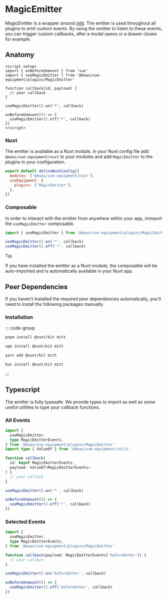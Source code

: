 # MagicEmitter

MagicEmitter is a wrapper around [mitt](https://github.com/developit/mitt). The emitter is used throughout all plugins to emit custom events. By using the emitter to listen to these events, you can trigger custom callbacks, after a modal opens or a drawer closes for example.

<!--@include: @/apps/docs/src/content/snippets/overview.md-->

## Anatomy

```vue
<script setup>
import { onBeforeUnmount } from 'vue'
import { useMagicEmitter } from '@maas/vue-equipment/plugins/MagicEmitter'

function callback(id, payload) {
  // your callback
}

useMagicEmitter().on('*', callback)

onBeforeUnmount(() => {
  useMagicEmitter().off('*', callback)
})
</script>
```

<!--@include: @/apps/docs/src/content/snippets/installation.md-->

### Nuxt

The emitter is available as a Nuxt module. In your Nuxt config file add `@maas/vue-equipment/nuxt` to your modules and add `MagicEmitter` to the plugins in your configuration.

```js
export default defineNuxtConfig({
  modules: ['@maas/vue-equipment/nuxt'],
  vueEquipment: {
    plugins: ['MagicEmitter'],
  },
})
```

### Composable

In order to interact with the emitter from anywhere within your app, immport the `useMagicEmitter` composable.

```js
import { useMagicEmitter } from '@maas/vue-equipment/plugins/MagicEmitter'

useMagicEmitter().on('*', callback)
useMagicEmitter().off('*', callback)
```

> [!TIP]
> If you have installed the emitter as a Nuxt module, the composable will be auto-imported and is automatically available in your Nuxt app.

## Peer Dependencies

If you haven’t installed the required peer dependencies automatically, you’ll need to install the following packages manually.

<ProseTable
  :columns="[
    { label: 'Package'},
  ]"
  :rows="[
    {
      items: [
        {
          label: '[@nuxt/kit](https://www.npmjs.com/package/@nuxt/kit)'
        }
      ]
    },
    {
      items: [
        {
          label: '[mitt](https://www.npmjs.com/package/mitt)'
        }
      ]
    }
  ]"
/>

### Installation

::: code-group

```sh [pnpm]
pnpm install @nuxt/kit mitt
```

```sh [npm]
npm install @nuxt/kit mitt
```

```sh [yarn]
yarn add @nuxt/kit mitt
```

```sh [bun]
bun install @nuxt/kit mitt
```

:::

## Typescript

The emitter is fully typesafe. We provide types to import as well as some useful utilities to type your callback functions.

### All Events

```ts
import {
  useMagicEmitter,
  type MagicEmitterEvents,
} from '@maas/vue-equipment/plugins/MagicEmitter'
import type { ValueOf } from '@maas/vue-equipment/utils'

function callback(
  id: keyof MagicEmitterEvents,
  payload: ValueOf<MagicEmitterEvents>
) {
  // your callbck
}

useMagicEmitter().on('*', callback)

onBeforeUnmount(() => {
  useMagicEmitter().off('*', callback)
})
```

### Selected Events

```ts
import {
  useMagicEmitter,
  type MagicEmitterEvents,
} from '@maas/vue-equipment/plugins/MagicEmitter'

function callback(payload: MagicEmitterEvents['beforeEnter']) {
  // your callbck
}

useMagicEmitter().on('beforeEnter', callback)

onBeforeUnmount(() => {
  useMagicEmitter().off('beforeEnter', callback)
})
```
